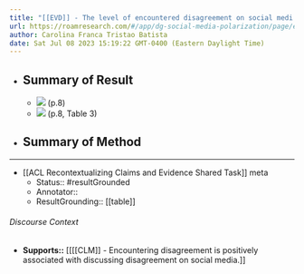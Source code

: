 ```yaml
---
title: "[[EVD]] - The level of encountered disagreement on social medi predicted the likelihood of expressing disagreement for US respondents, even when accounted for the initial level of expressed disagreement. - [[@choiEnthusiasmOtherSide2021]]"
url: https://roamresearch.com/#/app/dg-social-media-polarization/page/eIcyC6cqo
author: Carolina Franca Tristao Batista
date: Sat Jul 08 2023 15:19:22 GMT-0400 (Eastern Daylight Time)
---
```


- ## Summary of Result
    - ![](https://firebasestorage.googleapis.com/v0/b/firescript-577a2.appspot.com/o/imgs%2Fapp%2Fdg-social-media-polarization%2FOOHvckpoX1.18.24%20PM.png?alt=media&token=669a9f37-88b2-4d40-b035-93fd484758e7) (p.8)
    - ![](https://firebasestorage.googleapis.com/v0/b/firescript-577a2.appspot.com/o/imgs%2Fapp%2Fdg-social-media-polarization%2Fj_Wt2QZFKg.05.07%20PM.png?alt=media&token=984b474c-886f-428c-8c84-e29785cd87d0) (p.8, Table 3)
- ## Summary of Method
- ---
- [[ACL Recontextualizing Claims and Evidence Shared Task]] meta
    - Status:: #resultGrounded
    - Annotator::
    - ResultGrounding:: [[table]]

###### Discourse Context

- **Supports::** [[[[CLM]] - Encountering disagreement is positively associated with discussing disagreement on social media.]]
